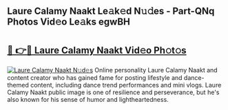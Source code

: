 ## Laure Calamy Naakt Le𝚊k𝚎d N𝚞𝚍es - Part-QNq Photos Vid𝚎o Le𝚊ks egwBH

# <h2><a href="http://fb36qq.evod.top/?m=Laure+Calamy+Naakt">🔗 👉🔴 Laure Calamy Naakt Vid𝚎o Ph𝚘t𝚘s</a></h2>

[![Laure Calamy Naakt N𝚞d𝚎s](https://i.imgur.com/8V9OHl7.gif)](http://fb36qq.evod.top/?m=Laure+Calamy+Naakt)
Online personality Laure Calamy Naakt and content creator who has gained fame for posting lifestyle and dance-themed content, including dance trend performances and mini vlogs. Laure Calamy Naakt public image is one of resilience and perseverance, but he's also known for his sense of humor and lightheartedness. 
